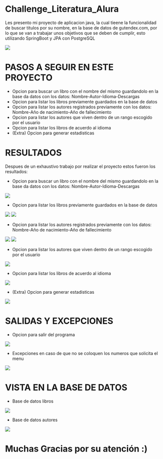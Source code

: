 # Challenge_Literatura_Alura
Les presento mi proyecto de aplicacion java, la cual tieene la funcionalidad de buscar titulos por su nombre, en la base de datos de gutendex.com, por lo que se van a trabajar unos objetivos que se deben de cumplir, esto utilizando SpringBoot y JPA con PostgreSQL

<img src="https://github.com/DanielOrtz/Challenge_Literatura_Alura/blob/main/Interfaz.JPG">

<h1>PASOS A SEGUIR EN ESTE PROYECTO</h1>
<ul>
  <li>Opcion para buscar un libro con el nombre del mismo guardandolo en la base da datos con los datos: Nombre-Autor-Idioma-Descargas</li>
  <li>Opcion para listar los libros previamente guardados en la base de datos</li>
  <li>Opcion para listar los autores registrados previamente con los datos: Nombre-Año de nacimiento-Año de fallecimiento</li>
  <li>Opcion para listar los autores que viven dentro de un rango escogido por el usuario</li>
  <li>Opcion para listar los libros de acuerdo al idioma</li>
  <li>(Extra) Opcion para generar estadisticas</li>
</ul>

<h1>RESULTADOS</h1>
Despues de un exhaustivo trabajo por realizar el proyecto estos fueron los resultados:
<ul>
  <li>Opcion para buscar un libro con el nombre del mismo guardandolo en la base da datos con los datos: Nombre-Autor-Idioma-Descargas</li>
</ul>
<img src="https://github.com/DanielOrtz/Challenge_Literatura_Alura/blob/main/Readme_Imagenes/Opcion%201.JPG">
<ul>
  <li>Opcion para listar los libros previamente guardados en la base de datos</li>
</ul>
<img src="https://github.com/DanielOrtz/Challenge_Literatura_Alura/blob/main/Readme_Imagenes/Opcion%202.JPG">
<img src="https://github.com/DanielOrtz/Challenge_Literatura_Alura/blob/main/Readme_Imagenes/Opcion%202.1.JPG">
<ul>
   <li>Opcion para listar los autores registrados previamente con los datos: Nombre-Año de nacimiento-Año de fallecimiento</li>
</ul>
<img src="https://github.com/DanielOrtz/Challenge_Literatura_Alura/blob/main/Readme_Imagenes/Opcion%203.JPG">
<img src="https://github.com/DanielOrtz/Challenge_Literatura_Alura/blob/main/Readme_Imagenes/Opcion%203.1.JPG">
<ul>
     <li>Opcion para listar los autores que viven dentro de un rango escogido por el usuario</li>
</ul>
<img src="https://github.com/DanielOrtz/Challenge_Literatura_Alura/blob/main/Readme_Imagenes/Opcion%204.JPG">
<ul>
      <li>Opcion para listar los libros de acuerdo al idioma</li>
</ul>
<img src="https://github.com/DanielOrtz/Challenge_Literatura_Alura/blob/main/Readme_Imagenes/Opcion%205.JPG">
<ul>
     <li>(Extra) Opcion para generar estadisticas</li>
</ul>
<img src="https://github.com/DanielOrtz/Challenge_Literatura_Alura/blob/main/Readme_Imagenes/Opcion%206.JPG">

<h1>SALIDAS Y EXCEPCIONES</h1>
<ul>
     <li>Opcion para salir del programa</li>
</ul>
<img src="https://github.com/DanielOrtz/Challenge_Literatura_Alura/blob/main/Readme_Imagenes/oPCION%200.JPG">
<ul>
     <li>Excepciones en caso de que no se coloquen los numeros que solicita el menu</li>
</ul>
<img src="https://github.com/DanielOrtz/Challenge_Literatura_Alura/blob/main/Readme_Imagenes/Excepciones.JPG">
<h1>VISTA EN LA BASE DE DATOS </h1>
<ul>
     <li>Base de datos libros</li>
</ul>
<img src="https://github.com/DanielOrtz/Challenge_Literatura_Alura/blob/main/Readme_Imagenes/oPCION%200.JPG">
<ul>
     <li>Base de datos autores</li>
</ul>
<img src="https://github.com/DanielOrtz/Challenge_Literatura_Alura/blob/main/Readme_Imagenes/Excepciones.JPG">
<h1>Muchas Gracias por su atención :) </h1>
